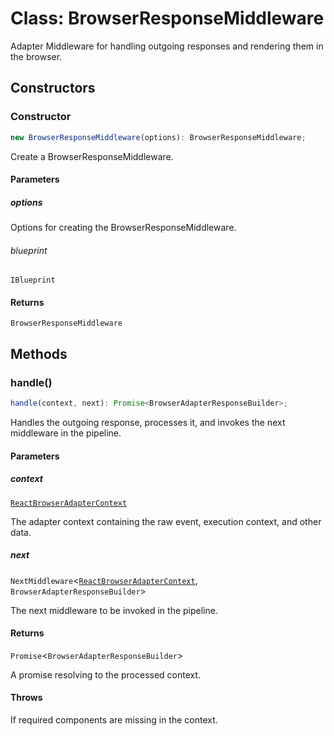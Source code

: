 # Class: BrowserResponseMiddleware

Adapter Middleware for handling outgoing responses and rendering them in the browser.

## Constructors

### Constructor

```ts
new BrowserResponseMiddleware(options): BrowserResponseMiddleware;
```

Create a BrowserResponseMiddleware.

#### Parameters

##### options

Options for creating the BrowserResponseMiddleware.

###### blueprint

`IBlueprint`

#### Returns

`BrowserResponseMiddleware`

## Methods

### handle()

```ts
handle(context, next): Promise<BrowserAdapterResponseBuilder>;
```

Handles the outgoing response, processes it, and invokes the next middleware in the pipeline.

#### Parameters

##### context

[`ReactBrowserAdapterContext`](../../../declarations/type-aliases/ReactBrowserAdapterContext.md)

The adapter context containing the raw event, execution context, and other data.

##### next

`NextMiddleware`\<[`ReactBrowserAdapterContext`](../../../declarations/type-aliases/ReactBrowserAdapterContext.md), `BrowserAdapterResponseBuilder`\>

The next middleware to be invoked in the pipeline.

#### Returns

`Promise`\<`BrowserAdapterResponseBuilder`\>

A promise resolving to the processed context.

#### Throws

If required components are missing in the context.
